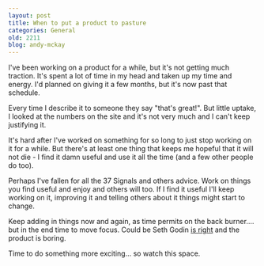 ```yaml
---
layout: post
title: When to put a product to pasture
categories: General
old: 2211
blog: andy-mckay
---
```

<p>I've been working on a product for a while, but it's not getting much traction. It's spent a lot of time in my head and taken up my time and energy. I'd planned on giving it a few months, but it's now past that schedule.</p>
<p>Every time I describe it to someone they say "that's great!". But little uptake, I looked at the numbers on the site and it's not very much and I can't keep justifying it.</p>
<p>It's hard after I've worked on something for so long to just stop working on it for a while. But there's at least one thing that keeps me hopeful that it will not die - I find it damn useful and use it all the time (and a few other people do too).</p>
<p>Perhaps I've fallen for all the 37 Signals and others advice. Work on things you find useful and enjoy and others will too. If I find it useful I'll keep working on it, improving it and telling others about it things might start to change.</p>
<p>Keep adding in things now and again, as time permits on the back burner.... but in the end time to move focus. Could be Seth Godin <a href="http://sethgodin.typepad.com/seths_blog/2009/06/youre-boring.html">is right</a> and the product is boring.</p>
<p>Time to do something more exciting... so watch this space.</p>